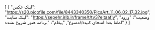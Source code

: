 [
  {
    "لینک عکس": "https://s20.picofile.com/file/8443340350/PicsArt_11_06_02_17_32.jpg",
    "لینک سایت": "https://sepehr.irib.ir/frame/t/tv3?eitaafly",
    "وضعیت": "ورود ممنوع",
    "پیغام": "برنامه هنوز شروع نشده\nلطفا بعدا امتحان کنید"
  }
]
